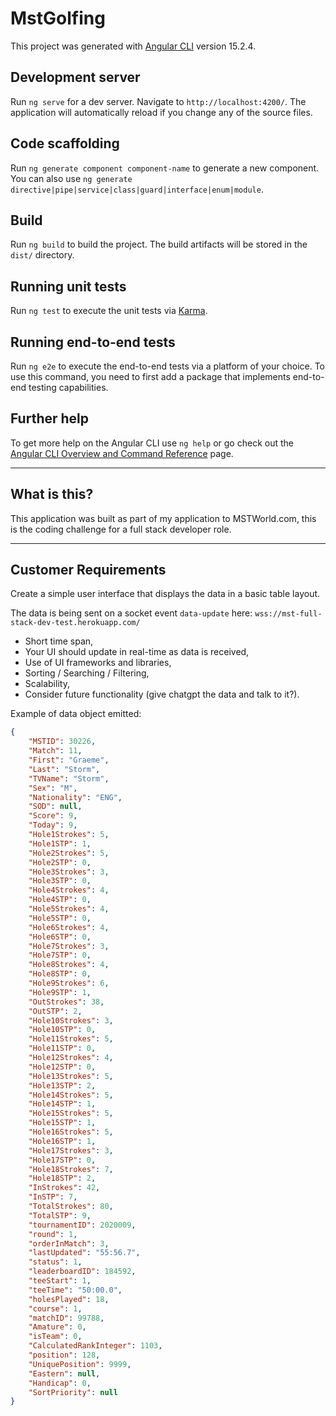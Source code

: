 # MstGolfing

This project was generated with [Angular CLI](https://github.com/angular/angular-cli) version 15.2.4.

## Development server

Run `ng serve` for a dev server. Navigate to `http://localhost:4200/`. The application will automatically reload if you change any of the source files.

## Code scaffolding

Run `ng generate component component-name` to generate a new component. You can also use `ng generate directive|pipe|service|class|guard|interface|enum|module`.

## Build

Run `ng build` to build the project. The build artifacts will be stored in the `dist/` directory.

## Running unit tests

Run `ng test` to execute the unit tests via [Karma](https://karma-runner.github.io).

## Running end-to-end tests

Run `ng e2e` to execute the end-to-end tests via a platform of your choice. To use this command, you need to first add a package that implements end-to-end testing capabilities.

## Further help

To get more help on the Angular CLI use `ng help` or go check out the [Angular CLI Overview and Command Reference](https://angular.io/cli) page.


---

## What is this?

This application was built as part of my application to MSTWorld.com, this is the coding challenge for a full stack developer role.

---

## Customer Requirements

Create a simple user interface that displays the data in a basic table layout.

The data is being sent on a socket event `data-update` here: `wss://mst-full-stack-dev-test.herokuapp.com/`

- Short time span,
- Your UI should update in real-time as data is received,
- Use of UI frameworks and libraries,
- Sorting / Searching / Filtering,
- Scalability,
- Consider future functionality (give chatgpt the data and talk to it?).

Example of data object emitted:

```json
{
    "MSTID": 30226,
    "Match": 11,
    "First": "Graeme",
    "Last": "Storm",
    "TVName": "Storm",
    "Sex": "M",
    "Nationality": "ENG",
    "SOD": null,
    "Score": 9,
    "Today": 9,
    "Hole1Strokes": 5,
    "Hole1STP": 1,
    "Hole2Strokes": 5,
    "Hole2STP": 0,
    "Hole3Strokes": 3,
    "Hole3STP": 0,
    "Hole4Strokes": 4,
    "Hole4STP": 0,
    "Hole5Strokes": 4,
    "Hole5STP": 0,
    "Hole6Strokes": 4,
    "Hole6STP": 0,
    "Hole7Strokes": 3,
    "Hole7STP": 0,
    "Hole8Strokes": 4,
    "Hole8STP": 0,
    "Hole9Strokes": 6,
    "Hole9STP": 1,
    "OutStrokes": 38,
    "OutSTP": 2,
    "Hole10Strokes": 3,
    "Hole10STP": 0,
    "Hole11Strokes": 5,
    "Hole11STP": 0,
    "Hole12Strokes": 4,
    "Hole12STP": 0,
    "Hole13Strokes": 5,
    "Hole13STP": 2,
    "Hole14Strokes": 5,
    "Hole14STP": 1,
    "Hole15Strokes": 5,
    "Hole15STP": 1,
    "Hole16Strokes": 5,
    "Hole16STP": 1,
    "Hole17Strokes": 3,
    "Hole17STP": 0,
    "Hole18Strokes": 7,
    "Hole18STP": 2,
    "InStrokes": 42,
    "InSTP": 7,
    "TotalStrokes": 80,
    "TotalSTP": 9,
    "tournamentID": 2020009,
    "round": 1,
    "orderInMatch": 3,
    "lastUpdated": "55:56.7",
    "status": 1,
    "leaderboardID": 184592,
    "teeStart": 1,
    "teeTime": "50:00.0",
    "holesPlayed": 18,
    "course": 1,
    "matchID": 99788,
    "Amature": 0,
    "isTeam": 0,
    "CalculatedRankInteger": 1103,
    "position": 128,
    "UniquePosition": 9999,
    "Eastern": null,
    "Handicap": 0,
    "SortPriority": null
}
```